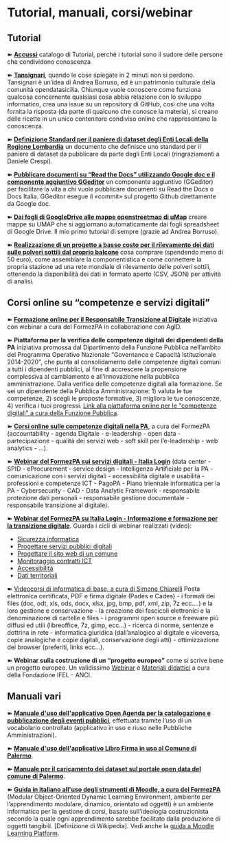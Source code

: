 # Tutorial, manuali, corsi/webinar

## Tutorial

➽ [**Accussì**](http://accussi.opendatasicilia.it/) catalogo di Tutorial, perché i tutorial sono il sudore delle persone che condividono conoscenza

➽ [**Tansignari**](http://tansignari.opendatasicilia.it/), quando le cose spiegate in 2 minuti non si perdono. Tansignari è un’idea di Andrea Borruso, ed è un patrimonio culturale della comunità opendatasicilia. Chiunque vuole conoscere come funziona qualcosa concernente qualsiasi cosa abbia relazione con lo sviluppo informatico, crea una issue su un repository di GitHub, così che una volta fornita la risposta (da parte di qualcuno che conosce la materia), si creano delle ricette in un unico contenitore condiviso online che rappresentano la conoscenza.

➽ [**Definizione Standard per il paniere di dataset degli Enti Locali della Regione Lombardia**](https://definizione-standard-paniere-dataset-enti-locali.readthedocs.io/) un documento che definisce uno standard per il paniere di dataset da pubblicare da parte degli Enti Locali (ringraziamenti a Daniele Crespi).

➽ [**Pubblicare documenti su “Read the Docs” utilizzando Google doc e il componente aggiuntivo GGeditor**](http://googledocs.readthedocs.io/) un componente aggiuntivo (GGeditor) per facilitare la vita a chi vuole pubblicare documenti su Read the Docs o Docs Italia. GGeditor esegue il «commit» sul progetto Github direttamente da Google doc.

➽ [**Dai fogli di GoogleDrive alle mappe openstreetmap di uMap**](http://cirospat.readthedocs.io/it/latest/tutorial-googledrive-to-umap.html) creare mappe su UMAP che si aggiornano automaticamente dai fogli spreadsheet di Google Drive. Il mio primo tutorial di sempre (grazie ad Andrea Borruso).

➽ [**Realizzazione di un progetto a basso costo per il rilevamento dei dati sulle polveri sottili dal proprio balcone**](https://medium.com/@cirospat/realizzazione-di-un-progetto-low-cost-per-il-rilevamento-dati-delle-polveri-sottili-dal-proprio-e85188d9ad0) cosa comprare (spendendo meno di 50 euro), come assemblare la componentistica e come connettere la propria stazione ad una rete mondiale di rilevamento delle polveri sottili, ottenendo la disponibilità dei dati in formato aperto (CSV, JSON) per attività di analisi.


## Corsi online su “competenze e servizi digitali”

➽ [**Formazione online per il Responsabile Transizione al Digitale**](https://cirospat.readthedocs.io/it/latest/responsabile_transizione_digitale.html#formazione-rtd) iniziativa con webinar a cura del FormezPA in collaborazione con AgID.

➽ **Piattaforma per la verifica delle competenze digitali dei dipendenti della PA** iniziativa promossa dal Dipartimento della Funzione Pubblica nell’ambito del Programma Operativo Nazionale “Governance e Capacità Istituzionale 2014-2020", che punta al consolidamento delle competenze digitali comuni a tutti i dipendenti pubblici, al fine di accrescere la propensione complessiva al cambiamento e all’innovazione nella pubblica amministrazione. Dalla verifica delle competenze digitali alla formazione. Se sei un dipendente della Pubblica Amministrazione: 1) valuta le tue competenze, 2) scegli le proposte formative, 3) migliora le tue conoscenze, 4) verifica i tuoi progressi. [Link alla piattaforma online per le "competenze digitali" a cura della Funzione Pubblica](http://www.competenzedigitali.gov.it/).

➽ [**Corsi online sulle competenze digitali nella PA**](http://formazione.formez.it/content/corsi-online-competenze-digitali), a cura del FormezPA (accountability - agenda Digitale - e-leadership - open data - partecipazione - qualità dei servizi web - soft skill per l’e-leadership - web analytics - ...).

➽ [**Webinar del FormezPA sui servizi digitali - Italia Login**](http://eventipa.formez.it/progetto-formez-dettaglio-ms/17436) (data center - SPID - eProcurement - service design - Intelligenza Artificiale per la PA - comunicazione con i servizi digitali - accessibilità digitale e usabilità - professioni e competenze ICT - PagoPA - Piano triennale informatica per la PA - Cybersecurity - CAD - Data Analytic Framework - responsabile protezione dati personali - responsabile gestione documentale - responsabile transizione al digitale).

➽ [**Webinar del FormezPA su Italia Login - Informazione e formazione per la transizione digitale**](https://www.agid.gov.it/it/agenzia/progetti-pon-governance/italia-login-casa-del-cittadino/informazione-formazione-transizione-digitale). Guarda i cicli di webinar realizzati (video):

- [Sicurezza informatica](https://www.youtube.com/playlist?list=PLd5bJJul8c5pMzDz4gEAFAytR77d2eXnc)
- [Progettare servizi pubblici digitali](https://www.youtube.com/playlist?list=PLd5bJJul8c5pkMRmqEA7cEP0yqVGu9qyi) 
- [Progettare il sito web di un comune](https://www.youtube.com/playlist?list=PLd5bJJul8c5ojYDiFTprGKVnBS3wLerj-) 
- [Monitoraggio contratti ICT](https://www.youtube.com/playlist?list=PLd5bJJul8c5q00uEQVZjnSscAsbKjUftt) 
- [Accessibilità](https://www.youtube.com/playlist?list=PLd5bJJul8c5ockYAymE70JKYtq9HHp5z9) 
- [Dati territoriali](http://eventipa.formez.it/node/316784)

➽ [Videocorsi di informatica di base, a cura di Simone Chiarelli](https://www.youtube.com/playlist?list=PLnc9N-ztTF5fxGBBYR1JDpd_VoAyJ_H2p) Posta elettronica certificata, PDF e firma digitale (Pades e Cades) - i formati dei files (doc, odt, xls, ods, docx, xlsx, jpg, bmp, pdf, xml, zip, 7z ecc….) e la loro gestione e conservazione - la creazione dei fascicoli elettronici e la denominazione di cartelle e files - i programmi open source e freeware più diffusi ed utili (libreoffice, 7z, gimp, ecc…) - ricerca di norme, sentenze e dottrina in rete - informatica giuridica (dall’analogico al digitale e viceversa, copie analogiche e copie digitali, conservazione degli atti) - ottimizzazione dei browser (preferiti, links ecc…).

➽ **Webinar sulla costruzione di un “progetto europeo”** come si scrive bene un progetto europeo. Un validissimo [Webinar](https://www.fondazioneifel.it/documenti-e-pubblicazioni/item/9640-video-come-si-scrive-bene-un-progetto-europeo) e [Materiali didattici](https://www.fondazioneifel.it/documenti-e-pubblicazioni/item/9639-slide-come-si-scrive-bene-un-progetto-europeo) a cura della Fondazione IFEL - ANCI.
 
## Manuali vari
➽ [**Manuale d'uso dell'applicativo Open Agenda per la catalogazione e pubblicazione degli eventi pubblici**](http://manuale-openagenda.readthedocs.io/), effettuata tramite l’uso di un vocabolario controllato (applicativo in uso e riuso nelle Pubbliche Amministrazioni).

➽ [**Manuale d'uso dell'applicativo Libro Firma in uso al Comune di Palermo**](https://manuale-libro-firma-2-0.readthedocs.io/).

➽ [**Manuale per il caricamento dei dataset sul portale open data del comune di Palermo**](http://upload-dataset-comunepalermo.readthedocs.io/).

➽ [**Guida in italiano all'uso degli strumenti di Moodle, a cura del FormezPA**](https://cirospat.readthedocs.io/it/latest/come-usare-Moodle.html) (Modular Object-Oriented Dynamic Learning Environment, ambiente per l’apprendimento modulare, dinamico, orientato ad oggetti) è un ambiente informatico per la gestione di corsi, basato sull’ideologia costruzionista secondo la quale ogni apprendimento sarebbe facilitato dalla produzione di oggetti tangibili. [Definizione di Wikipedia]. Vedi anche la [guida a Moodle Learning Platform](https://www.html.it/guide/moodle-learning-platform-la-guida/).



